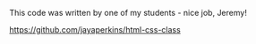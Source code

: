This code was written by one of my students - nice job, Jeremy!

https://github.com/jayaperkins/html-css-class
